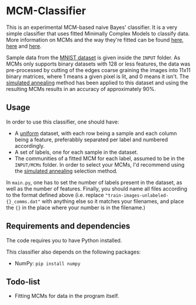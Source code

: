 # MCM-Classifier
This is an experimental MCM-based naive Bayes' classifier. It is a very simple classifier that uses fitted Minimally Complex Models to classify data. More information on MCMs and the way they're fitted can be found [here](https://github.com/clelidm/MinCompSpin), [here](https://github.com/clelidm/MinCompSpin_Greedy) and [here](https://github.com/ebokai/MinCompSpin_SimulatedAnnealing).

Sample data from the [MNIST dataset](http://yann.lecun.com/exdb/mnist/) is given inside the `INPUT` folder. As MCMs only supports binary datasets with 128 or less features, the data was pre-processed by cutting of the edges coarse graining the images into 11x11 binary matrices, where 1 means a given pixel is lit, and 0 means it isn't. The [simulated annealing](https://github.com/ebokai/MinCompSpin_SimulatedAnnealing) method has been applied to this dataset and using the resulting MCMs results in an accuracy of approximately 90%.

## Usage
In order to use this classifier, one should have:
- A <ins>uniform</ins> dataset, with each row being a sample and each column being a feature, preferabbly separated per label and numbered accordingly.
- A set of labels, one for each sample in the dataset.
- The communities of a fitted MCM for each label, assumed to be in the `INPUT/MCMs` folder. In order to select your MCMs, I'd recommend using the [simulated annealing](https://github.com/ebokai/MinCompSpin_SimulatedAnnealing) selection method.

In `main.py`, one has to set the number of labels present in the dataset, as well as the number of features. Finally, you should name all files according to the format defined above (i.e. replace `"train-images-unlabeled-{}_comms.dat"` with anything else so it matches your filenames, and place the `{}` in the place where your number is in the filename.)

## Requirements and dependencies
The code requires you to have Python installed.

This classifier also depends on the following packages:
- NumPy: `pip install numpy`

## Todo-list
- Fitting MCMs for data in the program itself.
